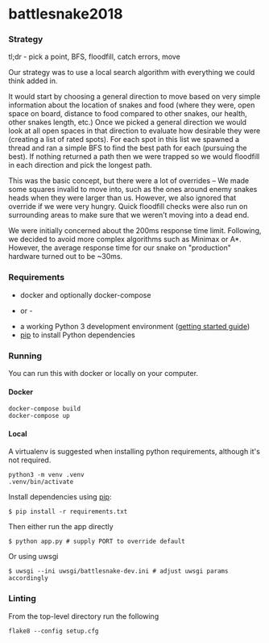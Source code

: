 # battlesnake2018

### Strategy

tl;dr - pick a point, BFS, floodfill, catch errors, move

Our strategy was to use a local search algorithm with everything we could think added in.

It would start by choosing a general direction to move based on very simple information about the location of snakes and food (where they were, open space on board, distance to food compared to other snakes, our health, other snakes length, etc.) Once we picked a general direction we would look at all open spaces in that direction to evaluate how desirable they were (creating a list of rated spots). For each spot in this list we spawned a thread and ran a simple BFS to find the best path for each (pursuing the best). If nothing returned a path then we were trapped so we would floodfill in each direction and pick the longest path.

This was the basic concept, but there were a lot of overrides – We made some squares invalid to move into, such as the ones around enemy snakes heads when they were larger than us. However, we also ignored that override if we were very hungry. Quick floodfill checks were also run on surrounding areas to make sure that we weren’t moving into a dead end.

We were initially concerned about the 200ms response time limit. Following, we decided to avoid more complex algorithms such as Minimax or A*. However, the average response time for our snake on "production" hardware turned out to be ~30ms.

### Requirements

* docker and optionally docker-compose

- or -

* a working Python 3 development environment ([getting started guide](http://hackercodex.com/guide/python-development-environment-on-mac-osx/))
* [pip](https://pip.pypa.io/en/latest/installing.html) to install Python dependencies

### Running
You can run this with docker or locally on your computer.

#### Docker
```
docker-compose build
docker-compose up
```

#### Local

A virtualenv is suggested when installing python requirements, although it's not required.
```
python3 -m venv .venv
.venv/bin/activate

```

Install dependencies using [pip](https://pip.pypa.io/en/latest/installing.html):
```
$ pip install -r requirements.txt
```

Then either run the app directly
```
$ python app.py # supply PORT to override default
```

Or using uwsgi
```
$ uwsgi --ini uwsgi/battlesnake-dev.ini # adjust uwsgi params accordingly
```

### Linting

From the top-level directory run the following
```
flake8 --config setup.cfg
```
